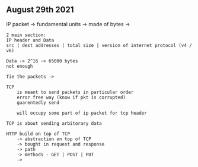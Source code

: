 ## August 29th 2021

IP packet -> fundamental units -> made of bytes -> 

    2 main section:
    IP header and Data
    src | dest addresses | total size | version of internet protocol (v4 / v6)
    
    Data -> 2^16 -> 65000 bytes
    not enough 

    Tie the packets -> 

    TCP 
        is meant to send packets in particular order
        error free way (know if pkt is corrupted)
        guarentedly send

        will occupy some part of ip packet for tcp header 
        
    TCP is about sending arbitorary data

    HTTP build on top of TCP
        -> abstraction on top of TCP
        -> bought in request and response
        -> path
        -> methods - GET | POST | PUT
        -> 



    
